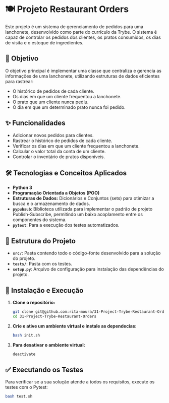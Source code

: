 # 🍽️ Projeto Restaurant Orders

Este projeto é um sistema de gerenciamento de pedidos para uma lanchonete, desenvolvido como parte do currículo da Trybe. O sistema é capaz de controlar os pedidos dos clientes, os pratos consumidos, os dias de visita e o estoque de ingredientes.

## 🎯 Objetivo

O objetivo principal é implementar uma classe que centraliza e gerencia as informações de uma lanchonete, utilizando estruturas de dados eficientes para rastrear:

- O histórico de pedidos de cada cliente.
- Os dias em que um cliente frequentou a lanchonete.
- O prato que um cliente nunca pediu.
- O dia em que um determinado prato nunca foi pedido.

## ✨ Funcionalidades

- Adicionar novos pedidos para clientes.
- Rastrear o histórico de pedidos de cada cliente.
- Verificar os dias em que um cliente frequentou a lanchonete.
- Calcular o valor total da conta de um cliente.
- Controlar o inventário de pratos disponíveis.

## 🛠️ Tecnologias e Conceitos Aplicados

- **Python 3**
- **Programação Orientada a Objetos (POO)**
- **Estruturas de Dados:** Dicionários e Conjuntos (sets) para otimizar a busca e o armazenamento de dados.
- **`pypubsub`**: Biblioteca utilizada para implementar o padrão de projeto Publish-Subscribe, permitindo um baixo acoplamento entre os componentes do sistema.
- **`pytest`**: Para a execução dos testes automatizados.

## 📂 Estrutura do Projeto

- **`src/`**: Pasta contendo todo o código-fonte desenvolvido para a solução do projeto.
- **`tests/`**: Pasta com os testes.
- **`setup.py`**: Arquivo de configuração para instalação das dependências do projeto.


## 🚀 Instalação e Execução

1.  **Clone o repositório:**
    ```bash
    git clone git@github.com:rita-moura/31-Project-Trybe-Restaurant-Orders.git
    cd 31-Project-Trybe-Restaurant-Orders
    ```

2.  **Crie e ative um ambiente virtual e instale as dependecias:**
    ```bash
    bash init.sh
    ```

3.  **Para desativar o ambiente virtual:**
    ```bash
    deactivate
    ```

## ✅ Executando os Testes

Para verificar se a sua solução atende a todos os requisitos, execute os testes com o Pytest:

```bash
bash test.sh
```